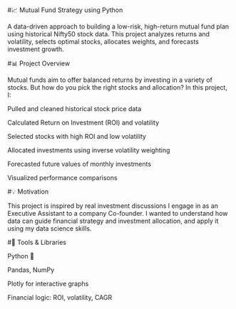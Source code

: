 #📈 Mutual Fund Strategy using Python

A data-driven approach to building a low-risk, high-return mutual fund plan using historical Nifty50 stock data. This project analyzes returns and volatility, selects optimal stocks, allocates weights, and forecasts investment growth.

#📊 Project Overview

Mutual funds aim to offer balanced returns by investing in a variety of stocks. But how do you pick the right stocks and allocation? In this project, I:

Pulled and cleaned historical stock price data

Calculated Return on Investment (ROI) and volatility

Selected stocks with high ROI and low volatility

Allocated investments using inverse volatility weighting

Forecasted future values of monthly investments

Visualized performance comparisons

#💡 Motivation

This project is inspired by real investment discussions I engage in as an Executive Assistant to a company Co-founder. I wanted to understand how data can guide financial strategy and investment allocation, and apply it using my data science skills.

#🔧 Tools & Libraries

Python 🐍

Pandas, NumPy

Plotly for interactive graphs

Financial logic: ROI, volatility, CAGR
